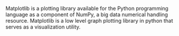 Matplotlib is a plotting library available for the Python programming language as a component of NumPy, a big data numerical handling resource.
Matplotlib is a low level graph plotting library in python that serves as a visualization utility.
